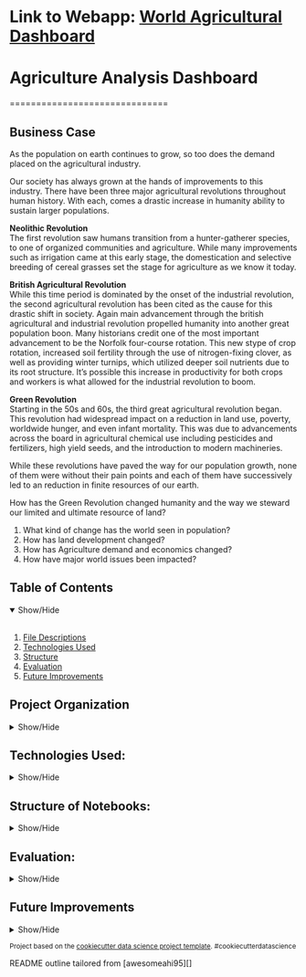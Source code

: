 # Link to Webapp: <a href="https://agricultural-analysis.herokuapp.com/" target="_blank">World Agricultural Dashboard</a>
# Agriculture Analysis Dashboard
==============================

## Business Case
<a name="Business_Case"></a>

As the population on earth continues to grow, so too does the demand placed on the agricultural industry. 

Our society has always grown at the hands of improvements to this industry. There have been three major agricultural revolutions throughout human history. With each, comes a drastic increase in humanity ability to sustain larger populations. 

 **Neolithic Revolution** <br>
The first revolution saw humans transition from a hunter-gatherer species, to one of organized communities and agriculture. While many improvements such as irrigation came at this early stage, the domestication and selective breeding of cereal grasses set the stage for agriculture as we know it today. 

**British Agricultural Revolution**<br>
While this time period is dominated by the onset of the industrial revolution, the second agricultural revolution has been cited as the cause for this drastic shift in society. Again main advancement through the british agricultural and industrial revolution propelled humanity into another great population boon. Many historians credit one of the most important advancement to be the Norfolk four-course rotation. This new stype of crop rotation, increased soil fertility through the use of nitrogen-fixing clover, as well as providing winter turnips, which utilized deeper soil nutrients due to its root structure. It’s possible this increase in productivity for both crops and workers is what allowed for the industrial revolution to boom.

**Green Revolution**<br>
Starting in the 50s and 60s, the third great agricultural revolution began. This revolution had widespread impact on a reduction in land use, poverty, worldwide hunger, and even infant mortality. This was due to advancements across the board in agricultural chemical use including pesticides and fertilizers, high yield seeds, and the introduction to modern machineries. 

While these revolutions have paved the way for our population growth, none of them were without their pain points and each of them have successively led to an reduction in finite resources of our earth. 

How has the Green Revolution changed humanity and the way we steward our limited and ultimate resource of land?

1. What kind of change has the world seen in population?
2. How has land development changed?
3. How has Agriculture demand and economics changed? 
4. How have major world issues been impacted?

## Table of Contents
<details open>
  <summary>Show/Hide</summary>
  <br>
 
1. [ File Descriptions ](#File_Description)
2. [ Technologies Used ](#Technologies_Used)    
3. [ Structure ](#Structure)
4. [ Evaluation ](#Evaluation)
5. [ Future Improvements ](#Future_Improvements)

</details>


## Project Organization

<details>
<a name="File_Description"></a>
<summary>Show/Hide</summary>
 <br>


    ├── LICENSE
    ├── .gitignore
    ├── README.md          <- The top-level README for developers using this project.
    │
    ├── agenv              <- Virtual Environment for the project
    │
    ├── web_app            <- Folder that contains all deployment needs
    │   ├── dashboard_app       
    │   │      ├── statics                  <- directory of images for the app
    │   │      │    ├── githublogo.png            <- github logo 
    │   │      │    ├── linkedinlogo.png          <- linkedin logo
    │   │      │    └── mediumlogo.png            <- medium logo
    │   │      ├── templates                <- html folder structure
    │   │      │    ├── base.html                 <- basic structure for all html templates
    │   │      │    ├── economics.html            <- economics page
    │   │      │    ├── filter_dropdown.html      <- abstracted filter dropdown item for all html pages
    │   │      │    ├── global_issues.html        <- global issue page
    │   │      │    ├── index.html                <- index home page
    │   │      │    ├── land_use.html             <- land use page
    │   │      │    ├── nav.html                  <- abstracted navigation bar
    │   │      │    ├── population.html           <- population page  
    │   │      │    └── sidebar.html              <- abstracted sidebar item
    │   │      ├── __init__.py              <- import Flask from Flask and set app name
    │   │      └── routes.py                <- routes all the pages for the flask app
    │   ├── scripts          
    │   │      ├── __init__.py              <- allows importation of scripts
    │   │      ├── additional_features.py   <- contains extract calculation functions for each page
    │   │      ├── dataframe_compile.py     <- contains functions for all dataframe wrangling
    │   │      ├── economics_data.py        <- function for economics page graphs
    │   │      ├── home_data.py             <- function for main page graph
    │   │      ├── issues_data.py           <- function for global issues page graphs
    │   │      ├── population_data.py       <- function for population page graphs           
    │   │      └── top_10_calc.py           <- functions for the filter dropdown
    │   ├── requirements.txt            <- The requirements file for reproducing the analysis environment, generated with `pip freeze > requirements.txt`
    │   ├── Procfile                    <- a file that specifies the commands that are executed. by an Heroku app on startup
    │   └── app.py                      <- serves the app
    │
    ├── notebooks          <- Jupyter notebooks. Naming convention is a number (for ordering),
    │                         the creator's initials, and a short `-` delimited description, e.g.
    │                         `1.0-jqp-initial-data-exploration`.
    │
    ├── references         <- Data dictionaries, manuals, and all other explanatory materials.
    │
    ├── reports            <- Generated analysis as HTML, PDF, LaTeX, etc.
    │   └── figures        <- Generated graphics and figures to be used in reporting
    │
    │
    │                         
    │
    └── setup.py           <- makes project pip installable (pip install -e .) so src can be imported 

--------
  </details>   

## Technologies Used:
<details>
<a name="Technologies_Used"></a>
<summary>Show/Hide</summary>
<br>

      
    ├──Heroku
    ├──Python
        ├──Numpy
        ├──Pandas
        ├──Flask
        ├──aiosync
        ├──Matplotlib
        ├──Seaborn
        ├──aiohttp
        └──plotly
 
 ------------
 </details>

## Structure of Notebooks:
<details>
<a name="Structure"></a>
<summary>Show/Hide</summary>
<br>

 1. API Practice
      * 1.0 Learning how to utilize the Worldbank API
 2. API Data Wrangling
      * 2.0 Indicators and Requests
      * 2.1 Combining Dataframes
      * 2.2 Top 10 vs. Other Country Dataframe

 3. Exploratory Data Analysis
      * 3.0 Importing
      * 3.1 Question 1: Population
      * 3.2 Question 2: Land Development
      * 3.4 Question 3: Agricultural Practices
      * 3.5 Question 4: World Issues
     

 </details>

## Evaluation:
<a name="Evaluation"></a>
<details>
<summary>Show/Hide</summary>
<br>

* Question 1: Population
   * It is interesting to note that around 2007 the world population for rural inhabitats begin to slow and then stop entirely, while urban population continues to climb. When breaking this down by country it is easy to see the biggest impact here is China.

* Question 2: Land Development
   * The Top 10 largest populated countries have more arable land than all other countries combined.

* Question 3: Agricultural Practices
   * There is clearly an increase in fertilizer use. This makes sense considering the green revolution's focus was on the advent of chemical fertilizers. There is an interesting relationship between GDP, Fertilizer Use, and ...

* Question 4: World Issues
   * It is clear that Greenhouse Gases are still going up at a steep rate. There also appears to be a releationship between poverty and mortality under 5, which is expected. Both have gone down since 1990s. 



 Here is a link to the <a href="https://agricultural-analysis.herokuapp.com/" target="_blank">app</a>. 

</details>
  
## Future Improvements
 <a name="Future_Improvements"></a>
 <details>
<summary>Show/Hide</summary>
<br>
 One of the biggest issues with this project is currently load times of the deployment. I was able to bring down the load times using async requests for the APIs, but 12 seconds to load is still way too long. I will also place time into documenting the questions each page is trying to answer in order to make the user's experience more streamlined.

</details>

<p><small>Project based on the <a target="_blank" href="https://drivendata.github.io/cookiecutter-data-science/">cookiecutter data science project template</a>. #cookiecutterdatascience</small></p>
<p>README outline tailored from [awesomeahi95][]<p>
